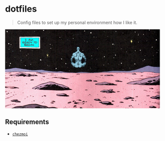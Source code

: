 # dotfiles

> Config files to set up my personal environment how I like it.

<p align="center">
  <img src="assets/rEM1ASC.png" alt="dotfiles">
</p>

## Requirements

- [`chezmoi`](https://github.com/twpayne/chezmoi)
